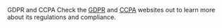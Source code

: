 GDPR and CCPA
Check the [GDPR](https://gdpr.eu/) and [CCPA](https://oag.ca.gov/privacy/ccpa) websites out to learn more about its regulations and compliance.